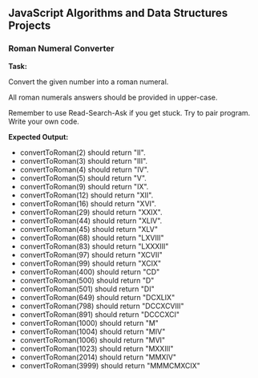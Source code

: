 ## JavaScript Algorithms and Data Structures Projects

### Roman Numeral Converter

**Task:**

Convert the given number into a roman numeral.

All roman numerals answers should be provided in upper-case.

Remember to use Read-Search-Ask if you get stuck. Try to pair program. Write your own code.


**Expected Output:**
* convertToRoman(2) should return "II".
* convertToRoman(3) should return "III".
* convertToRoman(4) should return "IV".
* convertToRoman(5) should return "V".
* convertToRoman(9) should return "IX".
* convertToRoman(12) should return "XII".
* convertToRoman(16) should return "XVI".
* convertToRoman(29) should return "XXIX".
* convertToRoman(44) should return "XLIV".
* convertToRoman(45) should return "XLV"
* convertToRoman(68) should return "LXVIII"
* convertToRoman(83) should return "LXXXIII"
* convertToRoman(97) should return "XCVII"
* convertToRoman(99) should return "XCIX"
* convertToRoman(400) should return "CD"
* convertToRoman(500) should return "D"
* convertToRoman(501) should return "DI"
* convertToRoman(649) should return "DCXLIX"
* convertToRoman(798) should return "DCCXCVIII"
* convertToRoman(891) should return "DCCCXCI"
* convertToRoman(1000) should return "M"
* convertToRoman(1004) should return "MIV"
* convertToRoman(1006) should return "MVI"
* convertToRoman(1023) should return "MXXIII"
* convertToRoman(2014) should return "MMXIV"
* convertToRoman(3999) should return "MMMCMXCIX"
